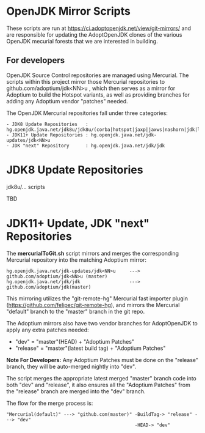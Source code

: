 # OpenJDK Mirror Scripts

These scripts are run at https://ci.adoptopenjdk.net/view/git-mirrors/ and are responsible for updating the AdoptOpenJDK clones of the various OpenJDK mecurial forests that we are interested in building.

## For developers

OpenJDK Source Control repositories are managed using Mercurial. The scripts within this project mirror those Mercurial repositories
to github.com/adoptium/jdk\<NN\>u , which then serves as a mirror for Adoptium to build the Hotspot variants, as well as providing branches for adding any Adoptium vendor "patches" needed.

The OpenJDK Mercurial repositories fall under three categories:
```
- JDK8 Update Repositories   : hg.openjdk.java.net/jdk8u/jdk8u/(corba|hotspot|jaxp|jaxws|nashorn|jdk|langtools)
- JDK11+ Update Repositories : hg.openjdk.java.net/jdk-updates/jdk<NN>u
- JDK "next" Repository      : hg.openjdk.java.net/jdk/jdk
```

# JDK8 Update Repositories
jdk8u/... scripts

TBD

# JDK11+ Update, JDK "next" Repositories
The **mercurialToGit.sh** script mirrors and merges the corresponding Mercurial repository into the matching Adoptium mirror:
```
hg.openjdk.java.net/jdk-updates/jdk<NN>u     --->    github.com/adoptium/jdk<NN>u (master)
hg.openjdk.java.net/jdk/jdk                  --->    github.com/adoptium/jdk(master)
```
This mirroring utilizes the "git-remote-hg" Mercurial fast importer plugin (https://github.com/felipec/git-remote-hg), and mirrors
the Mercurial "default" branch to the "master" branch in the git repo.

The Adoptium mirrors also have two vendor branches for AdoptOpenJDK to apply any extra patches needed:
  - "dev"      = "master"(HEAD) + "Adoptium Patches"
  - "release"  = "master"(latest build tag) + "Adoptium Patches"

**Note For Developers:** Any Adoptium Patches must be done on the "release" branch, they will be auto-merged nightly into "dev".

The script merges the appropriate latest merged "master" branch code into both "dev" and "release", it also ensures all the
"Adoptium Patches" from the "release" branch are merged into the "dev" branch.

The flow for the merge process is:
```
"Mercurial(default)" ---> "github.com(master)" -BuildTag-> "release" ---> "dev"
                                               -HEAD-> "dev"
```

